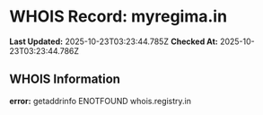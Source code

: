 # WHOIS Record: myregima.in

**Last Updated:** 2025-10-23T03:23:44.785Z
**Checked At:** 2025-10-23T03:23:44.786Z

## WHOIS Information

**error:** getaddrinfo ENOTFOUND whois.registry.in

